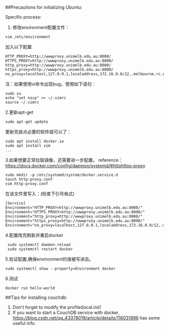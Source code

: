 ##Precautions for initializing Ubuntu:

Specific process:

1. 修改environment配置文件：
~~~~
vim /etc/environment
~~~~
加入以下配置
~~~~
HTTP_PROXY=http://wwwproxy.unimelb.edu.au:8000/
HTTPS_PROXY=http://wwwproxy.unimelb.edu.au:8000/
http_proxy=http://wwwproxy.unimelb.edu.au:8000/
https_proxy=http://wwwproxy.unimelb.edu.au:8000/
no_proxy=localhost,127.0.0.1,localaddress,172.16.0.0/12,.melbourne.rc.nectar.org.au,.storage.unimelb.edu.au,.cloud.unimelb.edu.au
~~~~
注：如果使用vi命令出现bug，使用如下语句：
~~~~
sudo su
echo "set nocp" >> ~/.vimrc
source ~/.vimrc
~~~~
2.更新apt-get
~~~~
sudo apt-get update
~~~~
更新完装点必要的软件就可以了：
~~~~
sudo apt install docker.io
sudo apt install vim
...
~~~~
3.如果想要正常拉取镜像，还需要进一步配置。
reference：https://docs.docker.com/config/daemon/systemd/#httphttps-proxy
~~~~
sudo mkdir -p /etc/systemd/system/docker.service.d
touch http-proxy.conf
vim http-proxy.conf
~~~~
在该文件里写入：(检查下引号格式)
~~~~
[Service]
Environment="HTTP_PROXY=http://wwwproxy.unimelb.edu.au:8000/"
Environment="HTTPS_PROXY=http://wwwproxy.unimelb.edu.au:8000/"
Environment="http_proxy=http://wwwproxy.unimelb.edu.au:8000/"
Environment="https_proxy=http://wwwproxy.unimelb.edu.au:8000/"
Environment="no_proxy=localhost,127.0.0.1,localaddress,172.16.0.0/12,.melbourne.rc.nectar.org.au,.storage.unimelb.edu.au,.cloud.unimelb.edu.au“
~~~~
4.配置改完刷新并重启docker
~~~~
 sudo systemctl daemon-reload
 sudo systemctl restart docker
~~~~
5.验证配置,确保environment的值被写进去。
~~~~
sudo systemctl show --property=Environment docker
~~~~
6.测试
~~~~
docker run hello-world
~~~~

##Tips for installing couchdb:
1. Don't forget to modify the profile(local.ini)!
2. If you want to start a CouchDB service with docker, https://blog.csdn.net/qq_43378019/article/details/116031996 has some useful info.
